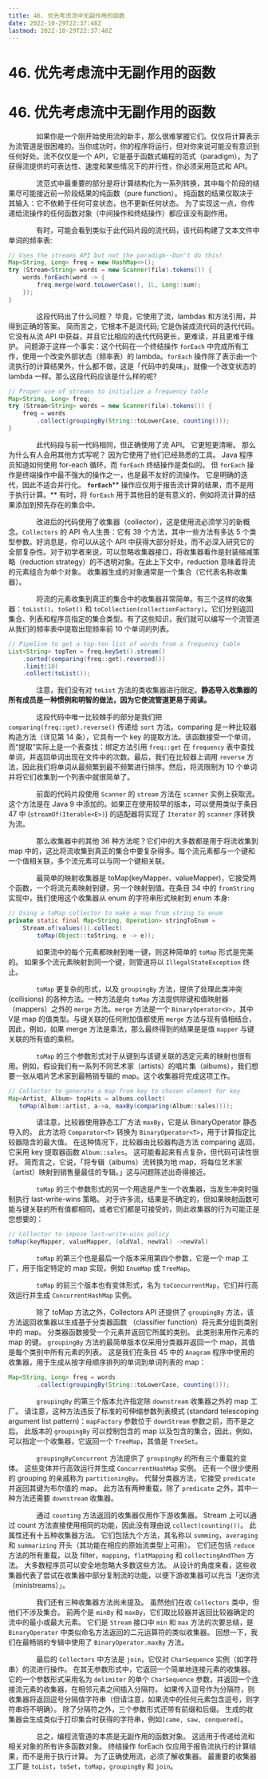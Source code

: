 ```yaml
---
title: 46. 优先考虑流中无副作用的函数
date: 2022-10-29T22:37:48Z
lastmod: 2022-10-29T22:37:48Z
---
```


# 46. 优先考虑流中无副作用的函数

# 46. 优先考虑流中无副作用的函数

　　　　如果你是一个刚开始使用流的新手，那么很难掌握它们。仅仅将计算表示为流管道是很困难的。当你成功时，你的程序将运行，但对你来说可能没有意识到任何好处。流不仅仅是一个 API，它是基于函数式编程的范式（paradigm）。为了获得流提供的可表达性、速度和某些情况下的并行性，你必须采用范式和 API。

　　　　流范式中最重要的部分是将计算结构化为一系列转换，其中每个阶段的结果尽可能接近前一阶段结果的纯函数（pure function）。 纯函数的结果仅取决于其输入：它不依赖于任何可变状态，也不更新任何状态。 为了实现这一点，你传递给流操作的任何函数对象（中间操作和终结操作）都应该没有副作用。

　　　　有时，可能会看到类似于此代码片段的流代码，该代码构建了文本文件中单词的频率表:

```java
// Uses the streams API but not the paradigm--Don't do this!
Map<String, Long> freq = new HashMap<>();
try (Stream<String> words = new Scanner(file).tokens()) {
    words.forEach(word -> {
        freq.merge(word.toLowerCase(), 1L, Long::sum);
    });
}
```

　　　　这段代码出了什么问题？ 毕竟，它使用了流，lambdas 和方法引用，并得到正确的答案。 简而言之，它根本不是流代码; 它是伪装成流代码的迭代代码。 它没有从流 API 中获益，并且它比相应的迭代代码更长，更难读，并且更难于维护。 问题源于这样一个事实：这个代码在一个终结操作 `forEach` 中完成所有工作，使用一个改变外部状态（频率表）的 lambda。`forEach` 操作除了表示由一个流执行的计算结果外，什么都不做，这是「代码中的臭味」，就像一个改变状态的 lambda 一样。那么这段代码应该是什么样的呢?

```java
// Proper use of streams to initialize a frequency table
Map<String, Long> freq;
try (Stream<String> words = new Scanner(file).tokens()) {
    freq = words
        .collect(groupingBy(String::toLowerCase, counting()));
}
```

　　　　此代码段与前一代码相同，但正确使用了流 API。 它更短更清晰。 那么为什么有人会用其他方式写呢？ 因为它使用了他们已经熟悉的工具。 Java 程序员知道如何使用 for-each 循环，而 `forEach` 终结操作是类似的。 但 `forEach` 操作是终端操作中最不强大的操作之一，也是最不友好的流操作。 它是明确的迭代，因此不适合并行化。 **​`forEach`​**​ ** 操作应仅用于报告流计算的结果，而不是用于执行计算。**  有时，将 `forEach` 用于其他目的是有意义的，例如将流计算的结果添加到预先存在的集合中。

　　　　改进后的代码使用了收集器（collector），这是使用流必须学习的新概念。`Collectors` 的 API 令人生畏：它有 39 个方法，其中一些方法有多达 5 个类型参数。好消息是，你可以从这个 API 中获得大部分好处，而不必深入研究它的全部复杂性。对于初学者来说，可以忽略收集器接口，将收集器看作是封装缩减策略（reduction strategy）的不透明对象。在此上下文中，reduction 意味着将流的元素组合为单个对象。 收集器生成的对象通常是一个集合（它代表名称收集器）。

　　　　将流的元素收集到真正的集合中的收集器非常简单。有三个这样的收集器：`toList()`、`toSet()` 和 `toCollection(collectionFactory)`。它们分别返回集合、列表和程序员指定的集合类型。有了这些知识，我们就可以编写一个流管道从我们的频率表中提取出现频率前 10 个单词的列表。

```java
// Pipeline to get a top-ten list of words from a frequency table
List<String> topTen = freq.keySet().stream()
    .sorted(comparing(freq::get).reversed())
    .limit(10)
    .collect(toList());
```

　　　　注意，我们没有对 `toList` 方法的类收集器进行限定。**静态导入收集器的所有成员是一种惯例和明智的做法，因为它使流管道更易于阅读。**

　　　　这段代码中唯一比较棘手的部分是我们把 `comparing(freq::get).reverse()` 传递给 `sort` 方法。comparing 是一种比较器构造方法（详见第 14 条），它具有一个 key 的提取方法。该函数接受一个单词，而“提取”实际上是一个表查找：绑定方法引用 `freq::get` 在 `frequency` 表中查找单词，并返回单词出现在文件中的次数。最后，我们在比较器上调用 `reverse` 方法，因此我们将单词从最频繁到最不频繁进行排序。然后，将流限制为 10 个单词并将它们收集到一个列表中就很简单了。

　　　　前面的代码片段使用 `Scanner` 的 `stream` 方法在 `scanner` 实例上获取流。这个方法是在 Java 9 中添加的。如果正在使用较早的版本，可以使用类似于条目 47 中 (`streamOf(Iterable<E>)`) 的适配器将实现了 `Iterator` 的 `scanner` 序转换为流。

　　　　那么收集器中的其他 36 种方法呢？它们中的大多数都是用于将流收集到 map 中的，这比将流收集到真正的集合中要复杂得多。每个流元素都与一个键和一个值相关联，多个流元素可以与同一个键相关联。

　　　　最简单的映射收集器是 toMap(keyMapper、valueMapper)，它接受两个函数，一个将流元素映射到键，另一个映射到值。在条目 34 中的 `fromString` 实现中，我们使用这个收集器从 enum 的字符串形式映射到 enum 本身:

```java
// Using a toMap collector to make a map from string to enum
private static final Map<String, Operation> stringToEnum =
    Stream.of(values()).collect(
        toMap(Object::toString, e -> e));
```

　　　　如果流中的每个元素都映射到唯一键，则这种简单的 `toMap` 形式是完美的。 如果多个流元素映射到同一个键，则管道将以 `IllegalStateException` 终止。

　　　　`toMap` 更复杂的形式，以及 `groupingBy` 方法，提供了处理此类冲突 (collisions) 的各种方法。一种方法是向 `toMap` 方法提供除键和值映射器（mappers）之外的 `merge` 方法。`merge` 方法是一个 `BinaryOperator<V>`，其中 V是 map 的值类型。与键关联的任何附加值都使用 `merge` 方法与现有值相结合，因此，例如，如果 merge 方法是乘法，那么最终得到的结果是是值 `mapper` 与键关联的所有值的乘积。

　　　　`toMap` 的三个参数形式对于从键到与该键关联的选定元素的映射也很有用。例如，假设我们有一系列不同艺术家（artists）的唱片集（albums），我们想要一张从唱片艺术家到最畅销专辑的 map。这个收集器将完成这项工作。

```java
// Collector to generate a map from key to chosen element for key
Map<Artist, Album> topHits = albums.collect(
   toMap(Album::artist, a->a, maxBy(comparing(Album::sales))));
```

　　　　请注意，比较器使用静态工厂方法 `maxBy`，它是从 BinaryOperator 静态导入的。 此方法将 `Comparator<T>` 转换为 `BinaryOperator<T>`，用于计算指定比较器隐含的最大值。 在这种情况下，比较器由比较器构造方法 comparing 返回，它采用 key 提取器函数 `Album::sales`。 这可能看起来有点复杂，但代码可读性很好。 简而言之，它说，「将专辑（albums）流转换为地 map，将每位艺术家（artist）映射到销售量最佳的专辑。」这与问题陈述出奇得接近。

　　　　`toMap` 的三个参数形式的另一个用途是产生一个收集器，当发生冲突时强制执行 last-write-wins 策略。 对于许多流，结果是不确定的，但如果映射函数可能与键关联的所有值都相同，或者它们都是可接受的，则此收集器的行为可能正是您想要的：

```java
// Collector to impose last-write-wins policy
toMap(keyMapper, valueMapper, (oldVal, newVal) ->newVal)
```

　　　　`toMap` 的第三个也是最后一个版本采用第四个参数，它是一个 map 工厂，用于指定特定的 map 实现，例如 `EnumMap` 或 `TreeMap`。

　　　　`toMap` 的前三个版本也有变体形式，名为 `toConcurrentMap`，它们并行高效运行并生成 `ConcurrentHashMap` 实例。

　　　　除了 toMap 方法之外，Collectors API 还提供了 `groupingBy` 方法，该方法返回收集器以生成基于分类器函数 （classifier function）将元素分组到类别中的 map。 分类器函数接受一个元素并返回它所属的类别。 此类别来用作元素的 map 的键。 `groupingBy` 方法的最简单版本仅采用分类器并返回一个 map，其值是每个类别中所有元素的列表。 这是我们在条目 45 中的 `Anagram` 程序中使用的收集器，用于生成从按字母顺序排列的单词到单词列表的 map：

```java
Map<String, Long> freq = words
        .collect(groupingBy(String::toLowerCase, counting()));
```

　　　　`groupingBy` 的第三个版本允许指定除 `downstream` 收集器之外的 map 工厂。 请注意，这种方法违反了标准的可伸缩参数列表模式 (standard telescoping argument list pattern)：`mapFactory` 参数位于 `downStream` 参数之前，而不是之后。 此版本的 `groupingBy` 可以控制包含的 map 以及包含的集合，因此，例如，可以指定一个收集器，它返回一个 `TreeMap`，其值是 `TreeSet`。

　　　　`groupingByConcurrent` 方法提供了 `groupingBy` 的所有三个重载的变体。 这些变体并行高效运行并生成 `ConcurrentHashMap` 实例。 还有一个很少使用的 grouping 的亲戚称为 `partitioningBy`。 代替分类器方法，它接受 `predicate` 并返回其键为布尔值的 map。 此方法有两种重载，除了 `predicate` 之外，其中一种方法还需要 `downstream` 收集器。

　　　　通过 `counting` 方法返回的收集器仅用作下游收集器。 Stream 上可以通过 count 方法直接使用相同的功能，因此没有理由说 `collect(counting())`。 此属性还有十五种收集器方法。 它们包括九个方法，其名称以 `summing`，`averaging` 和 `summarizing` 开头（其功能在相应的原始流类型上可用）。 它们还包括 `reduce` 方法的所有重载，以及 filter，`mapping`，`flatMapping` 和 `collectingAndThen` 方法。 大多数程序员可以安全地忽略大多数这些方法。 从设计的角度来看，这些收集器代表了尝试在收集器中部分复制流的功能，以便下游收集器可以充当「迷你流（ministreams）」。

　　　　我们还有三种收集器方法尚未提及。 虽然他们在收 `Collectors` 类中，但他们不涉及集合。 前两个是 `minBy` 和 `maxBy`，它们取比较器并返回比较器确定的流中的最小或最大元素。 它们是 `Stream` 接口中 `min` 和 `max` 方法的次要总结，是 `BinaryOperator` 中类似命名方法返回的二元运算符的类似收集器。 回想一下，我们在最畅销的专辑中使用了 `BinaryOperator.maxBy` 方法。

　　　　最后的 `Collectors` 中方法是 `join`，它仅对 `CharSequence` 实例（如字符串）的流进行操作。 在其无参数形式中，它返回一个简单地连接元素的收集器。 它的一个参数形式采用名为 `delimiter` 的单个 `CharSequence` 参数，并返回一个连接流元素的收集器，在相邻元素之间插入分隔符。 如果传入逗号作为分隔符，则收集器将返回逗号分隔值字符串（但请注意，如果流中的任何元素包含逗号，则字符串将不明确）。 除了分隔符之外，三个参数形式还带有前缀和后缀。 生成的收集器会生成类似于打印集合时获得的字符串，例如`[came, saw, conquered]`。

　　　　总之，编程流管道的本质是无副作用的函数对象。 这适用于传递给流和相关对象的所有许多函数对象。 终结操作 forEach 仅应用于报告流执行的计算结果，而不是用于执行计算。 为了正确使用流，必须了解收集器。 最重要的收集器工厂是 `toList`，`toSet`，`toMap`，`groupingBy` 和 `join`。
